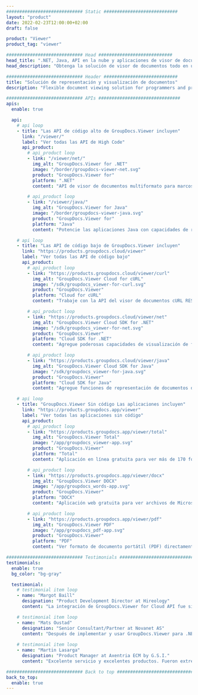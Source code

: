 ```yaml
---
############################# Static ############################
layout: "product"
date: 2022-02-23T12:00:00+02:00
draft: false

product: "Viewer"
product_tag: "viewer"

############################# Head ############################
head_title: ".NET, Java, API en la nube y aplicaciones de visor de documentos en línea de GroupDocs"
head_description: "Obtenga la solución de visor de documentos todo en uno para aplicaciones .NET, Java y en la nube. Vea formatos de documentos comunes en línea usando la función simple de arrastrar y soltar."

############################# Header ############################
title: "Solución de representación y visualización de documentos"
description: "Flexible document viewing solution for programmers and professionals to render and display widely used file formats anywhere."

############################# APIs ###############################
apis:
  enable: true

  api:
    # api loop
    - title: "Las API de código alto de GroupDocs.Viewer incluyen"
      link: "/viewer/"
      label: "Ver todas las API de High Code"
      api_product:
        # api_product loop
        - link: "/viewer/net/"
          img_alt: "GroupDocs.Viewer for .NET"
          image: "/border/groupdocs-viewer-net.svg"
          product: "GroupDocs.Viewer for"
          platform: ".NET"
          content: "API de visor de documentos multiformato para marcos .NET y Mono para representar más de 170 formatos de archivo populares desde sus aplicaciones."

        # api_product loop
        - link: "/viewer/java/"
          img_alt: "GroupDocs.Viewer for Java"
          image: "/border/groupdocs-viewer-java.svg"
          product: "GroupDocs.Viewer for"
          platform: "Java"
          content: "Potencie las aplicaciones Java con capacidades de representación y visualización de documentos para mostrar una amplia gama de documentos, imágenes y diagramas."

    # api loop
    - title: "Las API de código bajo de GroupDocs.Viewer incluyen"
      link: "https://products.groupdocs.cloud/viewer"
      label: "Ver todas las API de código bajo"
      api_product:
        # api_product loop
        - link: "https://products.groupdocs.cloud/viewer/curl"
          img_alt: "GroupDocs.Viewer Cloud for cURL"
          image: "/sdk/groupdocs_viewer-for-curl.svg"
          product: "GroupDocs.Viewer"
          platform: "Cloud for cURL"
          content: "Trabaje con la API del visor de documentos cURL RESTful para representar y mostrar rápidamente oficina de Microsoft, PDF y otros formatos de archivo comunes en sus aplicaciones."

        # api_product loop
        - link: "https://products.groupdocs.cloud/viewer/net"
          img_alt: "GroupDocs.Viewer Cloud SDK for .NET"
          image: "/sdk/groupdocs_viewer-for-net.svg"
          product: "GroupDocs.Viewer"
          platform: "Cloud SDK for .NET"
          content: "Agregue poderosas capacidades de visualización de formatos de documentos en aplicaciones .NET usando Cloud SDK para .NET. Ver documentos en HTML, PDF o como imagen."

        # api_product loop
        - link: "https://products.groupdocs.cloud/viewer/java"
          img_alt: "GroupDocs.Viewer Cloud SDK for Java"
          image: "/sdk/groupdocs_viewer-for-java.svg"
          product: "GroupDocs.Viewer"
          platform: "Cloud SDK for Java"
          content: "Agregue funciones de representación de documentos de alta fidelidad a sus aplicaciones Java con SDK de visor de documentos especialmente diseñado para Java."

    # api loop
    - title: "GroupDocs.Viewer Sin código Las aplicaciones incluyen"
      link: "https://products.groupdocs.app/viewer"
      label: "Ver todas las aplicaciones sin código"
      api_product:
        # api_product loop
        - link: "https://products.groupdocs.app/viewer/total"
          img_alt: "GroupDocs.Viewer Total"
          image: "/app/groupdocs_viewer-app.svg"
          product: "GroupDocs.Viewer"
          platform: "Total"
          content: "Aplicación en línea gratuita para ver más de 170 formatos de archivo desde cualquier navegador de su elección."

        # api_product loop
        - link: "https://products.groupdocs.app/viewer/docx"
          img_alt: "GroupDocs.Viewer DOCX"
          image: "/app/groupdocs_words-app.svg"
          product: "GroupDocs.Viewer"
          platform: "DOCX"
          content: "Aplicación web gratuita para ver archivos de Microsoft Word en línea desde cualquier dispositivo."

        # api_product loop
        - link: "https://products.groupdocs.app/viewer/pdf"
          img_alt: "GroupDocs.Viewer PDF"
          image: "/app/groupdocs_pdf-app.svg"
          product: "GroupDocs.Viewer"
          platform: "PDF"
          content: "Ver formato de documento portátil (PDF) directamente desde su navegador web."

############################# Testimonials ###############################
testimonials:
  enable: true
  bg_color: "bg-gray"

  testimonial:
    # testimonial item loop
    - name: "Margot Baill"
      designation: "Product Development Director at Hireology"
      content: "La integración de GroupDocs.Viewer for Cloud API fue simple con su fantástico Ruby SDK. No hay muchas empresas que estén dispuestas a trabajar con nosotros en lo que queremos. es una gran asociación."

    # testimonial item loop
    - name: "Mats Oustad"
      designation: "Senior Consultant/Partner at Novanet AS"
      content: "Después de implementar y usar GroupDocs.Viewer para .NET en el proyecto, parece estar funcionando muy bien. He probado con una gran cantidad de documentos y hasta ahora todo bien. Todo lo que le he arrojado se ve muy bien y se ve tan bien como lo haría en un visor de PDF o MS Word.."
              
    # testimonial item loop
    - name: "Martin Lasarga"
      designation: "Product Manager at Axentria ECM by G.S.I."
      content: "Excelente servicio y excelentes productos. Fueron extremadamente útiles y receptivos durante el proceso de implementación de GroupDocs.Viewer para .NET, no puedo recomendarlos lo suficiente."

############################# Back to top ###############################
back_to_top:
  enable: true
---
```

